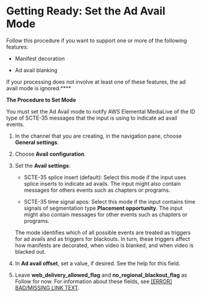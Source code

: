 # Getting Ready: Set the Ad Avail Mode<a name="getting-ready-set-the-ad-avail-mode"></a>

Follow this procedure if you want to support one or more of the following features:

+ Manifest decoration

+ Ad avail blanking

If your processing does not involve at least one of these features, the ad avail mode is ignored\.****

**The Procedure to Set Mode**

You must set the Ad Avail mode to notify AWS Elemental MediaLive of the ID type of SCTE\-35 messages that the input is using to indicate ad avail events\.

1. In the channel that you are creating, in the navigation pane, choose **General settings**\. 

1. Choose **Avail configuration**\.

1. Set the **Avail settings**: 

   + SCTE\-35 splice insert \(default\): Select this mode if the input uses splice inserts to indicate ad avails\. The input might also contain messages for others events such as chapters or programs\. 

   + SCTE\-35 time signal apos: Select this mode if the input contains time signals of segmentation type **Placement opportunity**\. The input might also contain messages for other events such as chapters or programs\. 

   The mode identifies which of all possible events are treated as triggers for ad avails and as triggers for blackouts\. In turn, these triggers affect how manifests are decorated, when video is blanked, and when video is blacked out\. 

1. In **Ad avail offset**, set a value, if desired\. See the help for this field\.

1. Leave **web\_delivery\_allowed\_flag** and **no\_regional\_blackout\_flag** as Follow for now\. For information about these fields, see [[ERROR] BAD/MISSING LINK TEXT](ad-avail-blanking-restriction-flags.md)\. 